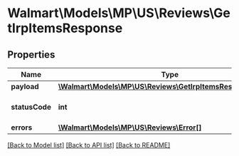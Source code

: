 # Walmart\Models\MP\US\Reviews\GetIrpItemsResponse

## Properties

Name | Type | Description | Notes
------------ | ------------- | ------------- | -------------
**payload** | [**\Walmart\Models\MP\US\Reviews\GetIrpItemsResponsePayload**](GetIrpItemsResponsePayload.md) |  | [optional]
**statusCode** | **int** | Status code for the request. | [optional]
**errors** | [**\Walmart\Models\MP\US\Reviews\Error[]**](Error.md) |  | [optional]


[[Back to Model list]](./) [[Back to API list]](../../../../../README.md#supported-apis) [[Back to README]](../../../../../README.md)
